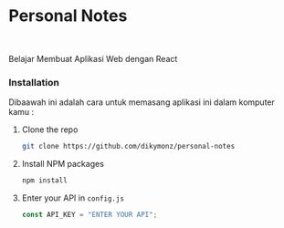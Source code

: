 <h1> Personal Notes</h1> <br>
<p>Belajar Membuat Aplikasi Web dengan React</p>

### Installation

Dibaawah ini adalah cara untuk memasang aplikasi ini dalam komputer kamu :

1. Clone the repo
   ```sh
   git clone https://github.com/dikymonz/personal-notes
   ```
2. Install NPM packages
   ```sh
   npm install
   ```
3. Enter your API in `config.js`
   ```js
   const API_KEY = "ENTER YOUR API";
   ```
